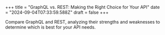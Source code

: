+++
title = "GraphQL vs. REST: Making the Right Choice for Your API"
date = "2024-09-04T07:33:59.588Z"
draft = false
+++

  Compare GraphQL and REST, analyzing their strengths and weaknesses to determine which is best for your API needs.
        